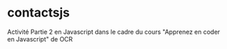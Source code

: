 # contactsjs
Activité Partie 2 en Javascript dans le cadre du cours "Apprenez en coder en Javascript" de OCR
